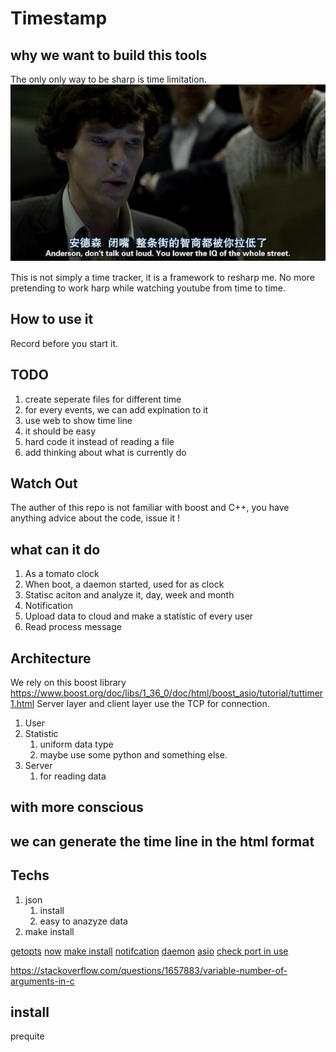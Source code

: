 # Timestamp

## why we want to build this tools
The only only way to be sharp is time limitation.
![](./src/readme-1.jpg)

This is not simply a time tracker, it is a framework to resharp me.
No more pretending to work harp while watching youtube from time to time.


## How to use it
Record before you start it.

## TODO
1. create seperate files for different time
2. for every events, we can add explnation to it
3. use web to show time line
  1. it should be easy
  2. hard code it instead of reading a file
4. add thinking about what is currently do


## Watch Out
The auther of this repo is not familiar with boost and C++, you have anything advice about the code, issue it !

## what can it do
1. As a tomato clock
1. When boot, a daemon started, used for as clock
2. Statisc aciton and analyze it, day, week and month
3. Notification
4. Upload data to cloud and make a statistic of every user
5. Read process message


## Architecture
We rely on this boost library
https://www.boost.org/doc/libs/1_36_0/doc/html/boost_asio/tutorial/tuttimer1.html
Server layer and client layer use the TCP for connection.

1. User
2. Statistic
    1. uniform data type
    2. maybe use some python and something else.
3. Server
    1. for reading data

## with more conscious 

## we can generate the time line in the html format



## Techs
1. json
    1. install
    2. easy to anazyze data
2. make install

[getopts](https://www.gnu.org/software/libc/manual/html_node/Example-of-Getopt.html)
[now](https://en.cppreference.com/w/cpp/chrono/system_clock/now)
[make install](https://robots.thoughtbot.com/the-magic-behind-configure-make-make-install)
[notifcation](https://askubuntu.com/questions/730050/how-to-use-notify-send-with-c)
[daemon](https://github.com/jirihnidek/daemon/tree/d629c1fb7f395ced63fbee791ae3319c875c459f/src)
[asio](https://www.boost.org/doc/libs/1_68_0/doc/html/boost_asio.html)
[check port in use](https://stackoverflow.com/questions/33358321/using-c-and-boost-or-not-to-check-if-a-specific-port-is-being-used)

https://stackoverflow.com/questions/1657883/variable-number-of-arguments-in-c
## install 
prequite

